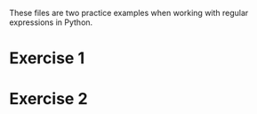 These files are two practice examples when working with regular expressions in Python. 

# Exercise 1


# Exercise 2
